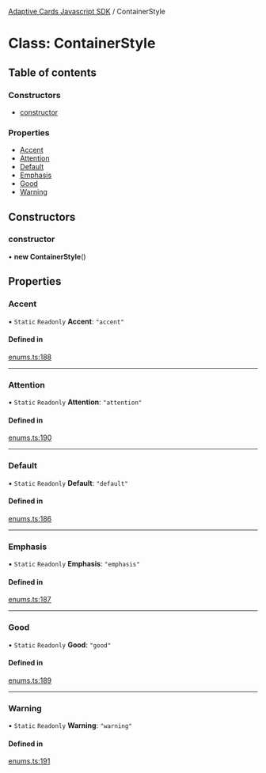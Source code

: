 [Adaptive Cards Javascript SDK](../README.md) / ContainerStyle

# Class: ContainerStyle

## Table of contents

### Constructors

- [constructor](ContainerStyle.md#constructor)

### Properties

- [Accent](ContainerStyle.md#accent)
- [Attention](ContainerStyle.md#attention)
- [Default](ContainerStyle.md#default)
- [Emphasis](ContainerStyle.md#emphasis)
- [Good](ContainerStyle.md#good)
- [Warning](ContainerStyle.md#warning)

## Constructors

### constructor

• **new ContainerStyle**()

## Properties

### Accent

▪ `Static` `Readonly` **Accent**: ``"accent"``

#### Defined in

[enums.ts:188](https://github.com/asseco-see/AdaptiveCards/blob/d5d2c7b75/source/nodejs/adaptivecards/src/enums.ts#L188)

___

### Attention

▪ `Static` `Readonly` **Attention**: ``"attention"``

#### Defined in

[enums.ts:190](https://github.com/asseco-see/AdaptiveCards/blob/d5d2c7b75/source/nodejs/adaptivecards/src/enums.ts#L190)

___

### Default

▪ `Static` `Readonly` **Default**: ``"default"``

#### Defined in

[enums.ts:186](https://github.com/asseco-see/AdaptiveCards/blob/d5d2c7b75/source/nodejs/adaptivecards/src/enums.ts#L186)

___

### Emphasis

▪ `Static` `Readonly` **Emphasis**: ``"emphasis"``

#### Defined in

[enums.ts:187](https://github.com/asseco-see/AdaptiveCards/blob/d5d2c7b75/source/nodejs/adaptivecards/src/enums.ts#L187)

___

### Good

▪ `Static` `Readonly` **Good**: ``"good"``

#### Defined in

[enums.ts:189](https://github.com/asseco-see/AdaptiveCards/blob/d5d2c7b75/source/nodejs/adaptivecards/src/enums.ts#L189)

___

### Warning

▪ `Static` `Readonly` **Warning**: ``"warning"``

#### Defined in

[enums.ts:191](https://github.com/asseco-see/AdaptiveCards/blob/d5d2c7b75/source/nodejs/adaptivecards/src/enums.ts#L191)
